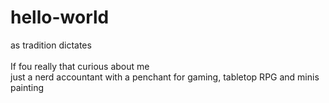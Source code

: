 # hello-world
as tradition dictates\
\
If fou really that curious about me\
just a nerd accountant with a penchant for gaming, tabletop RPG and minis painting

